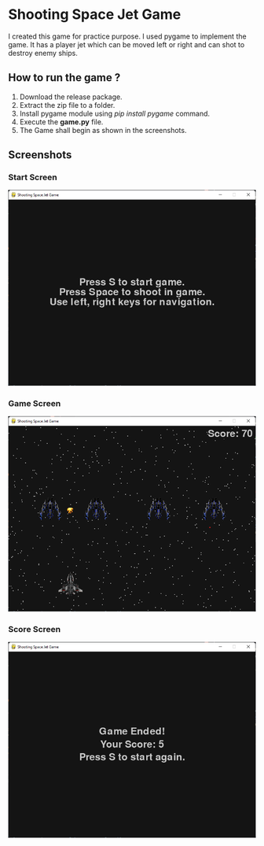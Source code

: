 # Shooting Space Jet Game
I created this game for practice purpose. I used pygame to implement the game. It has a player jet which can be moved left or right and can shot to destroy enemy ships.

## How to run the game ?
1. Download the release package.
2. Extract the zip file to a folder.
3. Install pygame module using *pip install pygame* command.
4. Execute the **game.py** file.
5. The Game shall begin as shown in the screenshots.

## Screenshots

### Start Screen
![](./screenshots/1.png)

### Game Screen
![](./screenshots/2.png)

### Score Screen
![](./screenshots/3.png)
